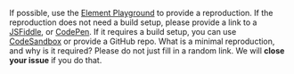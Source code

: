 If possible, use the [Element Playground](https://play.element-plus.org/) to provide a reproduction.
If the reproduction does not need a build setup, please provide a link to a [JSFiddle](https://jsfiddle.net/iamkun/ods20k7t/4), or [CodePen](https://codepen.io/iamkun/pen/YzWMaVr).
If it requires a build setup, you can use [CodeSandbox](https://codesandbox.io/s/element-plus-spa-ms973?file=/src/App.vue) or provide a GitHub repo.
What is a minimal reproduction, and why is it required? Please do not just fill in a random link. We will **close your issue** if you do that.
